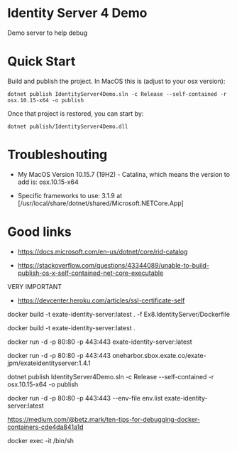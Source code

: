 # Identity Server 4 Demo

Demo server to help debug


# Quick Start

Build and publish the project. In MacOS this is (adjust to your osx version): 

```
dotnet publish IdentityServer4Demo.sln -c Release --self-contained -r osx.10.15-x64 -o publish
```

Once that project is restored, you can start by:

```
dotnet publish/IdentityServer4Demo.dll
```



# Troubleshouting

- My MacOS Version 10.15.7 (19H2) - Catalina, which means the version to add is:
osx.10.15-x64


- Specific frameworks to use:
3.1.9 at [/usr/local/share/dotnet/shared/Microsoft.NETCore.App]


# Good links

- https://docs.microsoft.com/en-us/dotnet/core/rid-catalog

- https://stackoverflow.com/questions/43344089/unable-to-build-publish-os-x-self-contained-net-core-executable

VERY IMPORTANT
- https://devcenter.heroku.com/articles/ssl-certificate-self


docker build -t exate-identity-server:latest . -f Ex8.IdentityServer/Dockerfile

docker build -t exate-identity-server:latest .


docker run -d -p 80:80 -p 443:443 exate-identity-server:latest

docker run -d -p 80:80 -p 443:443 oneharbor.sbox.exate.co/exate-jpm/exateidentityserver:1.4.1

dotnet publish IdentityServer4Demo.sln -c Release --self-contained -r osx.10.15-x64 -o publish


docker run -d -p 80:80 -p 443:443 --env-file env.list exate-identity-server:latest  

https://medium.com/@betz.mark/ten-tips-for-debugging-docker-containers-cde4da841a1d 



docker exec -it <docker id> /bin/sh
